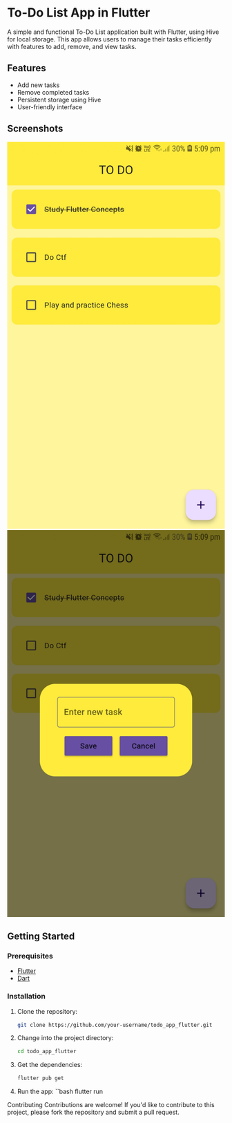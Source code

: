 # To-Do List App in Flutter
A simple and functional To-Do List application built with Flutter, using Hive for local storage. This app allows users to manage their tasks efficiently with features to add, remove, and view tasks.

## Features
- Add new tasks
- Remove completed tasks
- Persistent storage using Hive
- User-friendly interface

## Screenshots
![Home Screen](/output/screenshots/Home.jpeg)
![Add Task Screen](/output/screenshots/AddTask.jpeg)

## Getting Started

### Prerequisites
- [Flutter](https://flutter.dev/docs/get-started/install)
- [Dart](https://dart.dev/get-dart)

### Installation

1. Clone the repository:
   ```bash
   git clone https://github.com/your-username/todo_app_flutter.git
2. Change into the project directory:
   ```bash
   cd todo_app_flutter
3. Get the dependencies:
   ```bash
   flutter pub get
4. Run the app:
   ``bash
   flutter run

Contributing
Contributions are welcome! If you'd like to contribute to this project, please fork the repository and submit a pull request.
